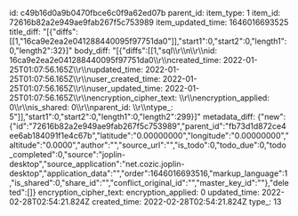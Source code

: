 id: c49b16d0a9b0470fbce6c0f9a62ed07b
parent_id: 
item_type: 1
item_id: 72616b82a2e949ae9fab267f5c753989
item_updated_time: 1646016693525
title_diff: "[{\"diffs\":[[1,\"16ca9e2ea2e041288440095f97751da0\"]],\"start1\":0,\"start2\":0,\"length1\":0,\"length2\":32}]"
body_diff: "[{\"diffs\":[[1,\"sql\\\r\\\n\\\r\\\nid: 16ca9e2ea2e041288440095f97751da0\\\r\\\ncreated_time: 2022-01-25T01:07:56.165Z\\\r\\\nupdated_time: 2022-01-25T01:07:56.165Z\\\r\\\nuser_created_time: 2022-01-25T01:07:56.165Z\\\r\\\nuser_updated_time: 2022-01-25T01:07:56.165Z\\\r\\\nencryption_cipher_text: \\\r\\\nencryption_applied: 0\\\r\\\nis_shared: 0\\\r\\\nparent_id: \\\r\\\ntype_: 5\"]],\"start1\":0,\"start2\":0,\"length1\":0,\"length2\":299}]"
metadata_diff: {"new":{"id":"72616b82a2e949ae9fab267f5c753989","parent_id":"fb73d1d872ce4ee6ab184091f1e4c67b","latitude":"0.00000000","longitude":"0.00000000","altitude":"0.0000","author":"","source_url":"","is_todo":0,"todo_due":0,"todo_completed":0,"source":"joplin-desktop","source_application":"net.cozic.joplin-desktop","application_data":"","order":1646016693516,"markup_language":1,"is_shared":0,"share_id":"","conflict_original_id":"","master_key_id":""},"deleted":[]}
encryption_cipher_text: 
encryption_applied: 0
updated_time: 2022-02-28T02:54:21.824Z
created_time: 2022-02-28T02:54:21.824Z
type_: 13